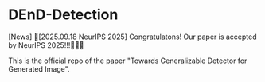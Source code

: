 # DEnD-Detection
[News]
🎉[2025.09.18 NeurIPS 2025] Congratulatons! Our paper is accepted by NeurIPS 2025!!!🥳🥳🥳


This is the official repo of the paper "Towards Generalizable Detector for Generated Image".
